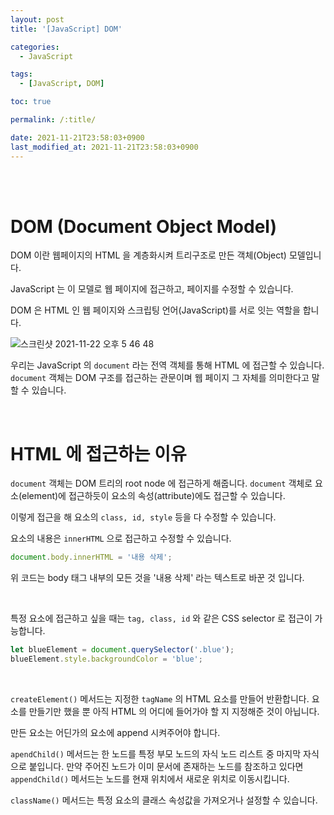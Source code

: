 ```yaml
---
layout: post
title: '[JavaScript] DOM'

categories:
  - JavaScript

tags:
  - [JavaScript, DOM]

toc: true

permalink: /:title/

date: 2021-11-21T23:58:03+0900
last_modified_at: 2021-11-21T23:58:03+0900
---
```


<br>
<br>

# DOM (Document Object Model)

DOM 이란 웹페이지의 HTML 을 계층화시켜 트리구조로 만든 객체(Object) 모델입니다.

JavaScript 는 이 모델로 웹 페이지에 접근하고, 페이지를 수정할 수 있습니다.

DOM 은 HTML 인 웹 페이지와 스크립팅 언어(JavaScript)를 서로 잇는 역할을 합니다.

![스크린샷 2021-11-22 오후 5 46 48](https://user-images.githubusercontent.com/87692499/142830379-29bb7ada-b1f5-4b1d-8da9-87973315f9e7.png)

우리는 JavaScript 의 `document` 라는 전역 객체를 통해 HTML 에 접근할 수 있습니다. `document` 객체는 DOM 구조를 접근하는 관문이며 웹 페이지 그 자체를 의미한다고 말할 수 있습니다.

<br>

# HTML 에 접근하는 이유

`document` 객체는 DOM 트리의 root node 에 접근하게 해줍니다. `document` 객체로 요소(element)에 접근하듯이 요소의 속성(attribute)에도 접근할 수 있습니다.

이렇게 접근을 해 요소의 `class, id, style` 등을 다 수정할 수 있습니다.

요소의 내용은 `innerHTML` 으로 접근하고 수정할 수 있습니다.

```javascript
document.body.innerHTML = '내용 삭제';
```

위 코드는 body 태그 내부의 모든 것을 '내용 삭제' 라는 텍스트로 바꾼 것 입니다.

<br>

특정 요소에 접근하고 싶을 때는 `tag, class, id` 와 같은 CSS selector 로 접근이 가능합니다.

```javascript
let blueElement = document.querySelector('.blue');
blueElement.style.backgroundColor = 'blue';
```

<br>

`createElement()` 메서드는 지정한 `tagName` 의 HTML 요소를 만들어 반환합니다. 요소를 만들기만 했을 뿐 아직 HTML 의 어디에 들어가야 할 지 지정해준 것이 아닙니다.

만든 요소는 어딘가의 요소에 append 시켜주어야 합니다.

`apendChild()` 메서드는 한 노드를 특정 부모 노드의 자식 노드 리스트 중 마지막 자식으로 붙입니다. 만약 주어진 노드가 이미 문서에 존재하는 노드를 참조하고 있다면 `appendChild()` 메서드는 노드를 현재 위치에서 새로운 위치로 이동시킵니다.

`className()` 메서드는 특정 요소의 클래스 속성값을 가져오거나 설정할 수 있습니다.